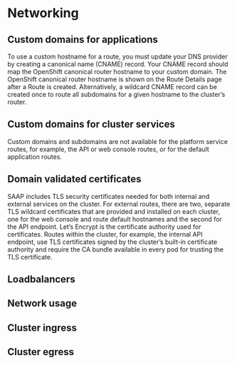 # Networking

## Custom domains for applications

To use a custom hostname for a route, you must update your DNS provider by creating a canonical name (CNAME) record. Your CNAME record should map the OpenShift canonical router hostname to your custom domain. The OpenShift canonical router hostname is shown on the Route Details page after a Route is created. Alternatively, a wildcard CNAME record can be created once to route all subdomains for a given hostname to the cluster’s router.

## Custom domains for cluster services

Custom domains and subdomains are not available for the platform service routes, for example, the API or web console routes, or for the default application routes.

## Domain validated certificates

SAAP includes TLS security certificates needed for both internal and external services on the cluster. For external routes, there are two, separate TLS wildcard certificates that are provided and installed on each cluster, one for the web console and route default hostnames and the second for the API endpoint. Let’s Encrypt is the certificate authority used for certificates. Routes within the cluster, for example, the internal API endpoint, use TLS certificates signed by the cluster’s built-in certificate authority and require the CA bundle available in every pod for trusting the TLS certificate.

## Loadbalancers


## Network usage


## Cluster ingress


## Cluster egress


